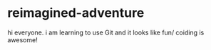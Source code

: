 # reimagined-adventure
hi everyone.
i am learning to use Git and it looks like fun/
coiding is awesome!
